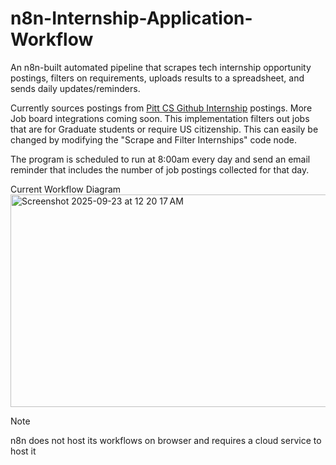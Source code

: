 # n8n-Internship-Application-Workflow
An n8n-built automated pipeline that scrapes tech internship opportunity postings, filters on requirements, uploads results to a spreadsheet, and sends daily updates/reminders.

Currently sources postings from [Pitt CS Github Internship](https://github.com/SimplifyJobs/Summer2026-Internships) postings. More Job board integrations coming soon. 
This implementation filters out jobs that are for Graduate students or require US citizenship. This can easily be changed by modifying the "Scrape and Filter Internships" code node.

The program is scheduled to run at 8:00am every day and send an email reminder that includes the number of job postings collected for that day. 

Current Workflow Diagram
<img width="533" height="340" alt="Screenshot 2025-09-23 at 12 20 17 AM" src="https://github.com/user-attachments/assets/66926d8d-0afc-4217-98c5-4b5ad18d5702" />

> [!NOTE]
> n8n does not host its workflows on browser and requires a cloud service to host it

